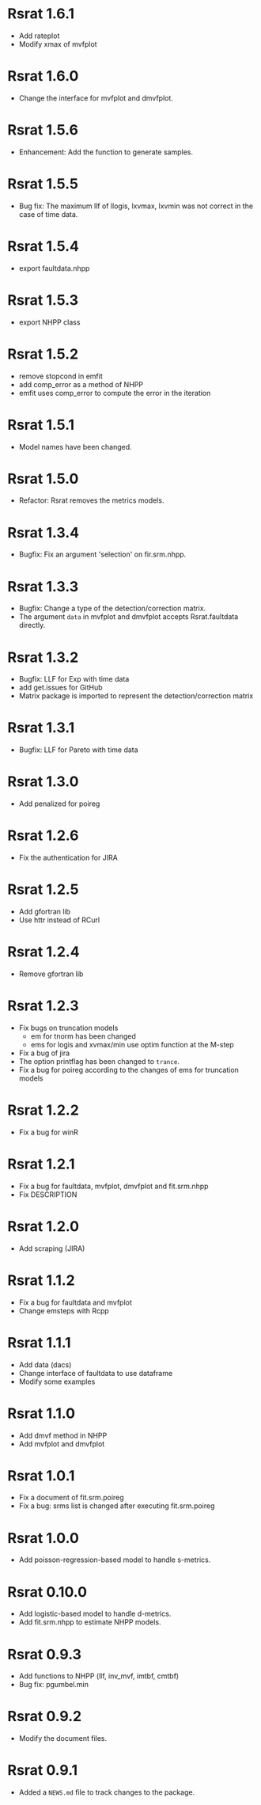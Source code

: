 # Rsrat 1.6.1

* Add rateplot
* Modify xmax of mvfplot

# Rsrat 1.6.0

* Change the interface for mvfplot and dmvfplot.

# Rsrat 1.5.6

* Enhancement: Add the function to generate samples.

# Rsrat 1.5.5

* Bug fix: The maximum llf of llogis, lxvmax, lxvmin was not correct in the case of time data.

# Rsrat 1.5.4

* export faultdata.nhpp 

# Rsrat 1.5.3

* export NHPP class

# Rsrat 1.5.2

* remove stopcond in emfit
* add comp_error as a method of NHPP
* emfit uses comp_error to compute the error in the iteration

# Rsrat 1.5.1

* Model names have been changed.

# Rsrat 1.5.0

* Refactor: Rsrat removes the metrics models.

# Rsrat 1.3.4

* Bugfix: Fix an argument 'selection' on fir.srm.nhpp.

# Rsrat 1.3.3

* Bugfix: Change a type of the detection/correction matrix.
* The argument `data` in mvfplot and dmvfplot accepts Rsrat.faultdata directly.

# Rsrat 1.3.2

* Bugfix: LLF for Exp with time data
* add get.issues for GitHub
* Matrix package is imported to represent the detection/correction matrix

# Rsrat 1.3.1

* Bugfix: LLF for Pareto with time data

# Rsrat 1.3.0

* Add penalized for poireg

# Rsrat 1.2.6

* Fix the authentication for JIRA

# Rsrat 1.2.5

* Add gfortran lib
* Use httr instead of RCurl

# Rsrat 1.2.4

* Remove gfortran lib

# Rsrat 1.2.3

* Fix bugs on truncation models
  - em for tnorm has been changed
  - ems for logis and xvmax/min use optim function at the M-step
* Fix a bug of jira
* The option printflag has been changed to `trance`.
* Fix a bug for poireg according to the changes of ems for truncation models

# Rsrat 1.2.2

* Fix a bug for winR

# Rsrat 1.2.1

* Fix a bug for faultdata, mvfplot, dmvfplot and fit.srm.nhpp
* Fix DESCRIPTION

# Rsrat 1.2.0

* Add scraping (JIRA)

# Rsrat 1.1.2

* Fix a bug for faultdata and mvfplot
* Change emsteps with Rcpp

# Rsrat 1.1.1

* Add data (dacs)
* Change interface of faultdata to use dataframe
* Modify some examples

# Rsrat 1.1.0

* Add dmvf method in NHPP
* Add mvfplot and dmvfplot

# Rsrat 1.0.1

* Fix a document of fit.srm.poireg
* Fix a bug: srms list is changed after executing fit.srm.poireg

# Rsrat 1.0.0

* Add poisson-regression-based model to handle s-metrics.

# Rsrat 0.10.0

* Add logistic-based model to handle d-metrics.
* Add fit.srm.nhpp to estimate NHPP models.

# Rsrat 0.9.3

* Add functions to NHPP (llf, inv_mvf, imtbf, cmtbf)
* Bug fix: pgumbel.min

# Rsrat 0.9.2

* Modify the document files.

# Rsrat 0.9.1

* Added a `NEWS.md` file to track changes to the package.

